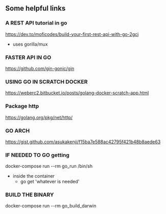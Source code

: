 ## Some helpful links
### A REST API tutorial in go
https://dev.to/moficodes/build-your-first-rest-api-with-go-2gcj
 * uses gorilla/mux

### FASTER API IN GO
https://github.com/gin-gonic/gin

### USING GO IN SCRATCH DOCKER
https://weberc2.bitbucket.io/posts/golang-docker-scratch-app.html


### Package http
https://golang.org/pkg/net/http/

### GO ARCH
https://gist.github.com/asukakenji/f15ba7e588ac42795f421b48b8aede63


### IF NEEDED TO GO getting
docker-compose run --rm go_run /bin/sh
* inside the container
  - go get 'whatever is needed'

### BUILD THE BINARY
docker-compose run --rm go_build_darwin
